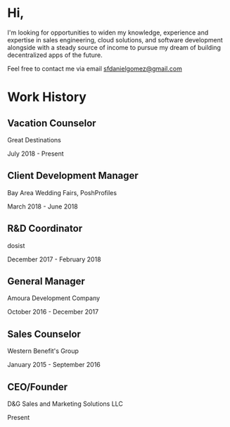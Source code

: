 # Hi,

I'm looking for opportunities to widen my knowledge, experience and expertise in sales engineering, cloud solutions, and software development alongside with a steady source of income to pursue my dream of building decentralized apps of the future.

Feel free to contact me via email sfdanielgomez@gmail.com

# Work History
## Vacation Counselor
Great Destinations

July 2018 - Present

## Client Development Manager
Bay Area Wedding Fairs, PoshProfiles

March 2018 - June 2018

## R&D Coordinator
dosist

December 2017 - February 2018

## General Manager
Amoura Development Company 

October 2016 - December 2017

## Sales Counselor
Western Benefit's Group

January 2015 - September 2016

## CEO/Founder
D&G Sales and Marketing Solutions LLC

Present

